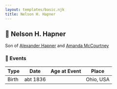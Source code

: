 ```yaml
---
layout: templates/basic.njk
title: Nelson H. Hapner
---
```

## 🔵 Nelson H. Hapner

Son of [Alexander Hapner](/people/6/68586072) and [Amanda McCourtney](/people/5/56501802)

### 📆 Events

Type | Date | Age at Event | Place
------ | ------ | ------ | ------
Birth | abt 1836 |  | Ohio, USA
